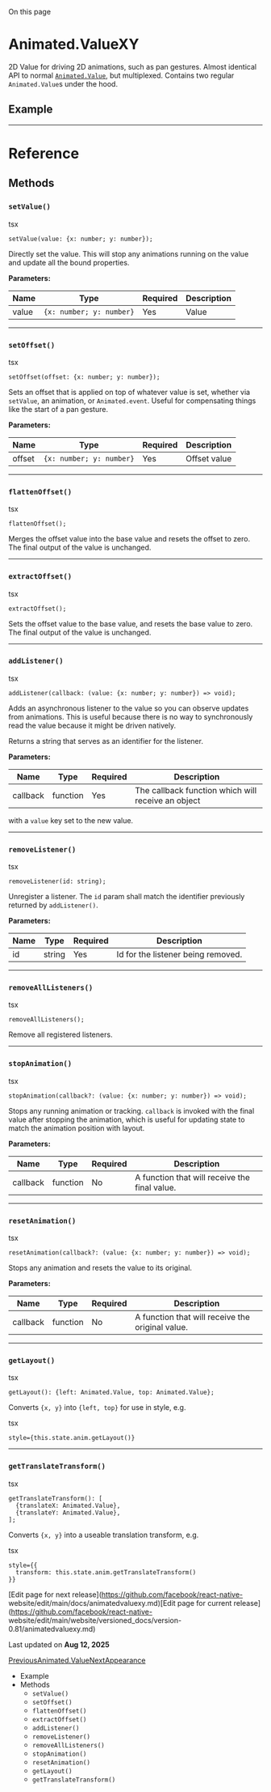 On this page

# Animated.ValueXY

2D Value for driving 2D animations, such as pan gestures. Almost identical API
to normal [`Animated.Value`](/docs/animatedvalue), but multiplexed. Contains
two regular `Animated.Value`s under the hood.

## Example​

* * *

# Reference

## Methods​

### `setValue()`​

tsx

    
    
    setValue(value: {x: number; y: number});  
    

Directly set the value. This will stop any animations running on the value and
update all the bound properties.

**Parameters:**

Name| Type| Required| Description  
---|---|---|---  
value| `{x: number; y: number}`| Yes| Value  
  
* * *

### `setOffset()`​

tsx

    
    
    setOffset(offset: {x: number; y: number});  
    

Sets an offset that is applied on top of whatever value is set, whether via
`setValue`, an animation, or `Animated.event`. Useful for compensating things
like the start of a pan gesture.

**Parameters:**

Name| Type| Required| Description  
---|---|---|---  
offset| `{x: number; y: number}`| Yes| Offset value  
  
* * *

### `flattenOffset()`​

tsx

    
    
    flattenOffset();  
    

Merges the offset value into the base value and resets the offset to zero. The
final output of the value is unchanged.

* * *

### `extractOffset()`​

tsx

    
    
    extractOffset();  
    

Sets the offset value to the base value, and resets the base value to zero.
The final output of the value is unchanged.

* * *

### `addListener()`​

tsx

    
    
    addListener(callback: (value: {x: number; y: number}) => void);  
    

Adds an asynchronous listener to the value so you can observe updates from
animations. This is useful because there is no way to synchronously read the
value because it might be driven natively.

Returns a string that serves as an identifier for the listener.

**Parameters:**

Name| Type| Required| Description  
---|---|---|---  
callback| function| Yes| The callback function which will receive an object
with a `value` key set to the new value.  
  
* * *

### `removeListener()`​

tsx

    
    
    removeListener(id: string);  
    

Unregister a listener. The `id` param shall match the identifier previously
returned by `addListener()`.

**Parameters:**

Name| Type| Required| Description  
---|---|---|---  
id| string| Yes| Id for the listener being removed.  
  
* * *

### `removeAllListeners()`​

tsx

    
    
    removeAllListeners();  
    

Remove all registered listeners.

* * *

### `stopAnimation()`​

tsx

    
    
    stopAnimation(callback?: (value: {x: number; y: number}) => void);  
    

Stops any running animation or tracking. `callback` is invoked with the final
value after stopping the animation, which is useful for updating state to
match the animation position with layout.

**Parameters:**

Name| Type| Required| Description  
---|---|---|---  
callback| function| No| A function that will receive the final value.  
  
* * *

### `resetAnimation()`​

tsx

    
    
    resetAnimation(callback?: (value: {x: number; y: number}) => void);  
    

Stops any animation and resets the value to its original.

**Parameters:**

Name| Type| Required| Description  
---|---|---|---  
callback| function| No| A function that will receive the original value.  
  
* * *

### `getLayout()`​

tsx

    
    
    getLayout(): {left: Animated.Value, top: Animated.Value};  
    

Converts `{x, y}` into `{left, top}` for use in style, e.g.

tsx

    
    
    style={this.state.anim.getLayout()}  
    

* * *

### `getTranslateTransform()`​

tsx

    
    
    getTranslateTransform(): [  
      {translateX: Animated.Value},  
      {translateY: Animated.Value},  
    ];  
    

Converts `{x, y}` into a useable translation transform, e.g.

tsx

    
    
    style={{  
      transform: this.state.anim.getTranslateTransform()  
    }}  
    

[Edit page for next release](https://github.com/facebook/react-native-
website/edit/main/docs/animatedvaluexy.md)[Edit page for current
release](https://github.com/facebook/react-native-
website/edit/main/website/versioned_docs/version-0.81/animatedvaluexy.md)

Last updated on **Aug 12, 2025**

[
PreviousAnimated.Value](/docs/animatedvalue)[NextAppearance](/docs/appearance)

  * Example
  * Methods
    * `setValue()`
    * `setOffset()`
    * `flattenOffset()`
    * `extractOffset()`
    * `addListener()`
    * `removeListener()`
    * `removeAllListeners()`
    * `stopAnimation()`
    * `resetAnimation()`
    * `getLayout()`
    * `getTranslateTransform()`

